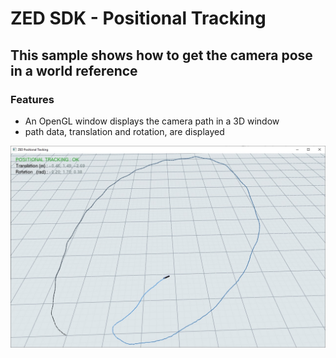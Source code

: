 # ZED SDK - Positional Tracking

## This sample shows how to get the camera pose in a world reference

### Features
 - An OpenGL window displays the camera path in a 3D window
 - path data, translation and rotation, are displayed
 
![](positional_tracking.jpg)